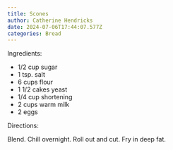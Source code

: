 ```yaml
---
title: Scones
author: Catherine Hendricks
date: 2024-07-06T17:44:07.577Z
categories: Bread
---
```

Ingredients:

* 1﻿/2 cup sugar
* 1﻿ tsp. salt
* 6﻿ cups flour
* 1﻿ 1/2 cakes yeast
* 1﻿/4 cup shortening
* 2﻿ cups warm milk
* 2﻿ eggs

Directions:

Blend. Chill overnight. Roll out and cut. Fry in deep fat.